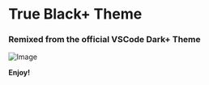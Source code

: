 # True Black+ Theme
### Remixed from the official VSCode Dark+ Theme

![Image](https://i.imgur.com/7W4Umhc.png)

**Enjoy!**
